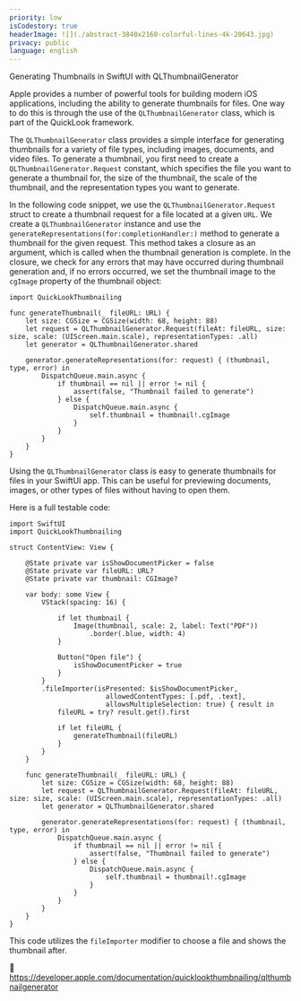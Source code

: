 ```yaml
---
priority: low
isCodestory: true
headerImage: ![](./abstract-3840x2160-colorful-lines-4k-20643.jpg)
privacy: public
language: english
---
```


Generating Thumbnails in SwiftUI with QLThumbnailGenerator

Apple provides a number of powerful tools for building modern iOS applications, including the ability to generate thumbnails for files. One way to do this is through the use of the `QLThumbnailGenerator` class, which is part of the QuickLook framework.

The `QLThumbnailGenerator` class provides a simple interface for generating thumbnails for a variety of file types, including images, documents, and video files. To generate a thumbnail, you first need to create a `QLThumbnailGenerator.Request` constant, which specifies the file you want to generate a thumbnail for, the size of the thumbnail, the scale of the thumbnail, and the representation types you want to generate.

In the following code snippet, we use the `QLThumbnailGenerator.Request` struct to create a thumbnail request for a file located at a given `URL`. We create a `QLThumbnailGenerator` instance and use the `generateRepresentations(for:completionHandler:)` method to generate a thumbnail for the given request. This method takes a closure as an argument, which is called when the thumbnail generation is complete. In the closure, we check for any errors that may have occurred during thumbnail generation and, if no errors occurred, we set the thumbnail image to the `cgImage` property of the thumbnail object:


```
import QuickLookThumbnailing

func generateThumbnail(_ fileURL: URL) {
    let size: CGSize = CGSize(width: 68, height: 88)
    let request = QLThumbnailGenerator.Request(fileAt: fileURL, size: size, scale: (UIScreen.main.scale), representationTypes: .all)
    let generator = QLThumbnailGenerator.shared

    generator.generateRepresentations(for: request) { (thumbnail, type, error) in
        DispatchQueue.main.async {
            if thumbnail == nil || error != nil {
                assert(false, "Thumbnail failed to generate")
            } else {
                DispatchQueue.main.async {
                    self.thumbnail = thumbnail!.cgImage
                }
            }
        }
    }
}
```

Using the `QLThumbnailGenerator` class is easy to generate thumbnails for files in your SwiftUI app. This can be useful for previewing documents, images, or other types of files without having to open them.

Here is a full testable code:

```
import SwiftUI
import QuickLookThumbnailing

struct ContentView: View {
    
    @State private var isShowDocumentPicker = false
    @State private var fileURL: URL?
    @State private var thumbnail: CGImage?
    
    var body: some View {
        VStack(spacing: 16) {
            
            if let thumbnail {
                Image(thumbnail, scale: 2, label: Text("PDF"))
                    .border(.blue, width: 4)
            }
            
            Button("Open file") {
                isShowDocumentPicker = true
            }
        }
        .fileImporter(isPresented: $isShowDocumentPicker,
                        allowedContentTypes: [.pdf, .text],
                        allowsMultipleSelection: true) { result in
            fileURL = try? result.get().first
            
            if let fileURL {
                generateThumbnail(fileURL)
            }
        }
    }
    
    func generateThumbnail(_ fileURL: URL) {
        let size: CGSize = CGSize(width: 68, height: 88)
        let request = QLThumbnailGenerator.Request(fileAt: fileURL, size: size, scale: (UIScreen.main.scale), representationTypes: .all)
        let generator = QLThumbnailGenerator.shared

        generator.generateRepresentations(for: request) { (thumbnail, type, error) in
            DispatchQueue.main.async {
                if thumbnail == nil || error != nil {
                    assert(false, "Thumbnail failed to generate")
                } else {
                    DispatchQueue.main.async {
                        self.thumbnail = thumbnail!.cgImage
                    }
                }
            }
        }
    }
}
```

 This code utilizes the `fileImporter` modifier to choose a file and shows the thumbnail after.

 https://developer.apple.com/documentation/quicklookthumbnailing/qlthumbnailgenerator